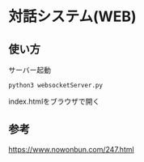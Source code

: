 # 対話システム(WEB)
## 使い方
サーバー起動
```
python3 websocketServer.py
```
index.htmlをブラウザで開く
## 参考
https://www.nowonbun.com/247.html
